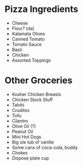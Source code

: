 Pizza Ingredients
=================

- Cheese
- Flour? (da)
- Kalamata Olives
- Canned Tomato
- Tomato Sauce
- Basil
- Chicken
- Assorted Toppings

Other Groceries
=================

- Kosher Chicken Breasts
- Chicken Stock Stuff
- Tahihi
- Crudites
- Tofu
- Cilantro
- Olive Oil (?)
- Peanut Oil
- Mini Hot Dogs
- Big ole tub of vanille
- Some cans of coca-cola, buddy
- Chokes
- Dispose plate cup
